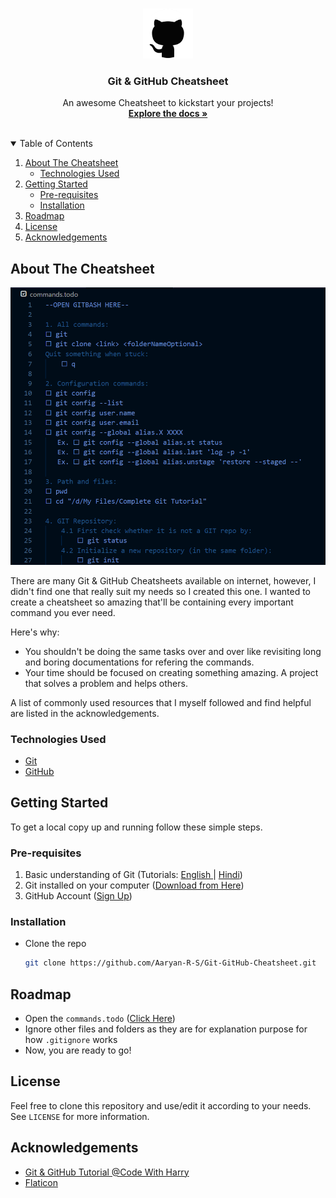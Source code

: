 <!-- PROJECT LOGO -->
<br />
<p align="center">
  <a href="https://github.com/Aaryan-R-S/Git-GitHub-Cheatsheet/blob/master/commands.todo">
    <img src="readme-images/logo.png" alt="Logo" width="80" height="80">
  </a>

  <h3 align="center">Git & GitHub Cheatsheet</h3>

  <p align="center">
    An awesome Cheatsheet to kickstart your projects!
    <br />
    <a href="https://github.com/Aaryan-R-S/Git-GitHub-Cheatsheet"><strong>Explore the docs »</strong></a>
    <br />
    <br />
</p>



<!-- TABLE OF CONTENTS -->
<details open="open">
  <summary>Table of Contents</summary>
  <ol>
    <li>
      <a href="#about-the-cheatsheet">About The Cheatsheet</a>
      <ul>
        <li><a href="#technologies-used">Technologies Used</a></li>
      </ul>
    </li>
    <li>
      <a href="#getting-started">Getting Started</a>
      <ul>
        <li><a href="#pre-requisites">Pre-requisites</a></li>
        <li><a href="#installation">Installation</a></li>
      </ul>
    </li>
    <li><a href="#roadmap">Roadmap</a></li>
    <li><a href="#license">License</a></li>
    <li><a href="#acknowledgements">Acknowledgements</a></li>
  </ol>
</details>



<!-- ABOUT THE PROJECT -->
## About The Cheatsheet

![Product Name Screen Shot][product-screenshot]

There are many Git & GitHub Cheatsheets available on internet, however, I didn't find one that really suit my needs so I created this  one. I wanted to create a cheatsheet so amazing that'll be containing every important command you ever need.

Here's why:
* You shouldn't be doing the same tasks over and over like revisiting long and boring documentations for refering the commands.
* Your time should be focused on creating something amazing. A project that solves a problem and helps others.



A list of commonly used resources that I myself followed and find helpful are listed in the acknowledgements.

### Technologies Used
* [Git](https://git-scm.com)
* [GitHub](https://github.com)



<!-- GETTING STARTED -->
## Getting Started

To get a local copy up and running follow these simple steps.

### Pre-requisites

1. Basic understanding of Git (Tutorials: [English ](https://youtube.com/playlist?list=PLeo1K3hjS3usJuxZZUBdjAcilgfQHkRzW)| [Hindi](https://youtube.com/playlist?list=PLu0W_9lII9agwhy658ZPA0MTStKUJTWPi))
2. Git installed on your computer ([Download from Here](https://git-scm.com/downloads))
3. GitHub Account ([Sign Up](https://github.com))

### Installation

- Clone the repo
   ```sh
   git clone https://github.com/Aaryan-R-S/Git-GitHub-Cheatsheet.git
   ```

<!-- ROADMAP -->
## Roadmap

- Open the `commands.todo` ([Click Here](https://github.com/Aaryan-R-S/Git-GitHub-Cheatsheet/blob/master/commands.todo))
- Ignore other files and folders as they are for explanation purpose for how `.gitignore` works
- Now, you are ready to go!


<!-- LICENSE -->
## License

Feel free to clone this repository and use/edit it according to your needs.
See `LICENSE` for more information.


<!-- ACKNOWLEDGEMENTS -->
## Acknowledgements
* [Git & GitHub Tutorial @Code With Harry](https://youtube.com/playlist?list=PLu0W_9lII9agwhy658ZPA0MTStKUJTWPi)
* [Flaticon](https://flaticon.com)


<!-- MARKDOWN LINKS & IMAGES -->
[product-screenshot]: readme-images/screenshot.png
